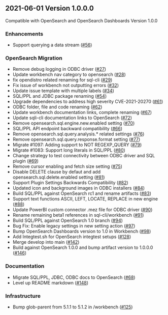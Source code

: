 ## 2021-06-01 Version 1.0.0.0

Compatible with OpenSearch and OpenSearch Dashboards Version 1.0.0

### Enhancements

* Support querying a data stream ([#56](https://github.com/opensearch-project/sql/pull/56))

### OpenSearch Migration

* Remove debug logging in ODBC driver ([#27](https://github.com/opensearch-project/sql/pull/27))
* Update workbench nav category to opensearch ([#28](https://github.com/opensearch-project/sql/pull/28))
* fix opendistro related renaming for sql-cli ([#29](https://github.com/opensearch-project/sql/pull/29))
* Fix issue of workbench not outputting errors ([#32](https://github.com/opensearch-project/sql/pull/32))
* Update issue template with multiple labels ([#34](https://github.com/opensearch-project/sql/pull/34))
* SQL/PPL and JDBC package renaming ([#54](https://github.com/opensearch-project/sql/pull/54))
* Upgrade dependencies to address high severity CVE-2021-20270 ([#61](https://github.com/opensearch-project/sql/pull/61))
* ODBC folder, file and code renaming ([#62](https://github.com/opensearch-project/sql/pull/62))
* Update workbench documentation links, complete renaming ([#67](https://github.com/opensearch-project/sql/pull/67))
* Update sqli-cli documentation links to OpenSearch ([#72](https://github.com/opensearch-project/sql/pull/72))
* Remove opensearch.sql.engine.new.enabled setting ([#70](https://github.com/opensearch-project/sql/pull/70))
* SQL/PPL API endpoint backward compatibility ([#66](https://github.com/opensearch-project/sql/pull/66))
* Remove opensearch.sql.query.analysis.* related settings ([#76](https://github.com/opensearch-project/sql/pull/76))
* Remove opensearch.sql.query.response.format setting ([#77](https://github.com/opensearch-project/sql/pull/77))
* Migrate #1097: Adding support to NOT REGEXP_QUERY ([#79](https://github.com/opensearch-project/sql/pull/79))
* Migrate #1083: Support long literals in SQL/PPL ([#80](https://github.com/opensearch-project/sql/pull/80))
* Change strategy to test connectivity between ODBC driver and SQL plugin ([#69](https://github.com/opensearch-project/sql/pull/69))
* Remove cursor enabling and fetch size setting ([#75](https://github.com/opensearch-project/sql/pull/75))
* Disable DELETE clause by defaut and add opensearch.sql.delete.enabled setting ([#81](https://github.com/opensearch-project/sql/pull/81))
* Support Plugin Settings Backwards Compatibility ([#82](https://github.com/opensearch-project/sql/pull/82))
* Updated icon and background images in ODBC installers ([#84](https://github.com/opensearch-project/sql/pull/84))
* Build SQL/PPL against OpenSearch rc1 and rename artifacts ([#83](https://github.com/opensearch-project/sql/pull/83))
* Support text functions ASCII, LEFT, LOCATE, REPLACE in new engine ([#88](https://github.com/opensearch-project/sql/pull/88))
* Update PowerBI custom connector .mez file for ODBC driver ([#90](https://github.com/opensearch-project/sql/pull/90))
* Rename remaining beta1 references in sql-cli/workbench ([#91](https://github.com/opensearch-project/sql/pull/91))
* Build SQL/PPL against OpenSearch 1.0 branch ([#94](https://github.com/opensearch-project/sql/pull/94))
* Bug Fix: Enable legacy settings in new setting action ([#97](https://github.com/opensearch-project/sql/pull/97))
* Bump OpenSearch Dashboards version to 1.0 in Workbench ([#98](https://github.com/opensearch-project/sql/pull/98))
* Add Integtest.sh for OpenSearch integtest setups ([#128](https://github.com/opensearch-project/sql/pull/128))
* Merge develop into main  ([#142](https://github.com/opensearch-project/sql/pull/142))
* Build against OpenSearch 1.0.0 and bump artifact version to 1.0.0.0 ([#146](https://github.com/opensearch-project/sql/pull/146))

### Documentation

* Migrate SQL/PPL, JDBC, ODBC docs to OpenSearch ([#68](https://github.com/opensearch-project/sql/pull/68))
* Level up README markdown ([#148](https://github.com/opensearch-project/sql/pull/148))

### Infrastructure

* Bump glob-parent from 5.1.1 to 5.1.2 in /workbench ([#125](https://github.com/opensearch-project/sql/pull/125))
